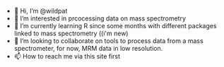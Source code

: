 - 👋 Hi, I’m @wildpat
- 👀 I’m interested in prcocessing data on mass spectrometry
- 🌱 I’m currently learning R since some months with different packages linked to mass spectrometry ((i'm new)
- 💞️ I’m looking to collaborate on tools to process data from a mass spectrometer, for now, MRM data in low resolution.
- 📫 How to reach me via this site first

<!---
wildpat/wildpat is a ✨ special ✨ repository because its `README.md` (this file) appears on your GitHub profile.
You can click the Preview link to take a look at your changes.
--->
